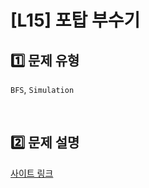 # [L15] 포탑 부수기

## 1️⃣ 문제 유형
`BFS`, `Simulation`

<br>

## 2️⃣ 문제 설명
[사이트 링크](https://www.codetree.ai/ko/frequent-problems/problems/destroy-the-turret/description?introductionSetId=&bookmarkId=)
